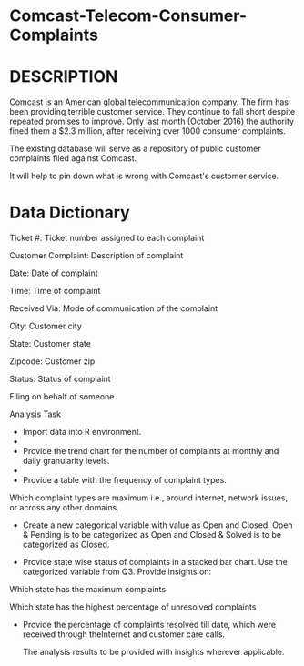 # Comcast-Telecom-Consumer-Complaints

# DESCRIPTION

Comcast is an American global telecommunication company. The firm has been providing terrible customer service. They continue to fall short despite repeated promises to improve. Only last month (October 2016) the authority fined them a $2.3 million, after receiving over 1000 consumer complaints.

The existing database will serve as a repository of public customer complaints filed against Comcast.


It will help to pin down what is wrong with Comcast's customer service.

# Data Dictionary

Ticket #: Ticket number assigned to each complaint

Customer Complaint: Description of complaint

Date: Date of complaint

Time: Time of complaint

Received Via: Mode of communication of the complaint

City: Customer city

State: Customer state

Zipcode: Customer zip

Status: Status of complaint

Filing on behalf of someone

Analysis Task

- Import data into R environment.
- 
- Provide the trend chart for the number of complaints at monthly and daily granularity levels.
- 
- Provide a table with the frequency of complaint types.

Which complaint types are maximum i.e., around internet, network issues, or across any other domains.

- Create a new categorical variable with value as Open and Closed. Open & Pending is to be categorized as Open and Closed & Solved is to be categorized as Closed.

- Provide state wise status of complaints in a stacked bar chart. Use the categorized variable from Q3. Provide insights on:

Which state has the maximum complaints

Which state has the highest percentage of unresolved complaints

- Provide the percentage of complaints resolved till date, which were received through theInternet and customer care calls.
  
  The analysis results to be provided with insights wherever applicable.
